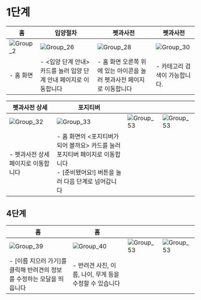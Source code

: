 # 1단계
| 홈 | 입양절차 | 펫과사전 | 펫과사전 |
| --- | --- | --- | --- |
| ![Group_2](/uploads/2bcdb2f1cefcb652ad8ce637efbe4baf/Group_2.png) | ![Group_26](/uploads/6e85b3978f563875342088b8e7ce2d0f/Group_26.png) | ![Group_28](/uploads/714de253083524f8f403dce177f5112f/Group_28.png) | ![Group_30](/uploads/ce16535a33be21c81b710309495f416f/Group_30.png) |
| - 홈 화면 | - <입양 단계 안내> 카드를 눌러 입양 단계 안내 페이지로 이동합니다 | - 홈 화면 오른쪽 위에 있는 아이콘을 눌러 펫과사전 페이지로 이동합니다 | - 카테고리 검색이 가능합니다. |

| 펫과사전 상세 | 포지티버 | | |
| --- | --- | --- | --- |
| ![Group_32](/uploads/058f81f49b2622200cbb23d2f0c7cca5/Group_32.png) | ![Group_33](/uploads/6c26f011aa4bcfed6ad89d54cf4888ff/Group_33.png) | ![Group_53](/uploads/b3fa8095ca0cc7e7971709a6e15ac4d6/Group_53.png) | ![Group_53](/uploads/b3fa8095ca0cc7e7971709a6e15ac4d6/Group_53.png) |
| - 펫과사전 상세 페이지로 이동합니다 | - 홈 화면의 <포지티버가 되어 볼까요> 카드를 눌러 포지티버 페이지로 이동합니다 <br/> - [준비됐어요!] 버튼을 눌러 다음 단계로 넘어갑니다 |  |  |


## 4단계
| 홈 | 홈 | | |
| --- | --- | --- | --- |
| ![Group_39](/uploads/9d2a7dc7526d34d18247f724fb7ec35e/Group_39.png) | ![Group_40](/uploads/38297e50dcc45cbac663dc25f63dd17a/Group_40.png) | ![Group_53](/uploads/5b78e414831a825ea3213d4a966aed32/Group_53.png) | ![Group_53](/uploads/5b78e414831a825ea3213d4a966aed32/Group_53.png) |
| - [이름 지으러 가기]를 클릭해 반려견의 정보를 수정하는 모달을 띄웁니다 | - 반려견 사진, 이름, 나이, 무게 등을 수정할 수 있습니다 |  |  |


